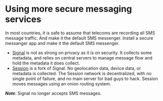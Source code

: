 # Using more secure messaging services

In most countries, it is safe to assume that telecoms are recording all SMS message traffic. And make it the default SMS messenger. Install a secure messanger app and make it the default SMS messenger.

* [Signal](https://www.signal.org/) is not as strong on privacy as it is on security. It collects some metadata, and relies on central servers to manage message flow and hold the metadata it does collect.
* [Session](https://getsession.org/) is a fork of Signal. No geolocation data, device data, or metadata is collected. The Session network is decentralized, with no single point of failure, and no main server for bad guys to hack. Session moves messages using an onion routing system.

***Note***: Signal no longer accepts SMS messages.